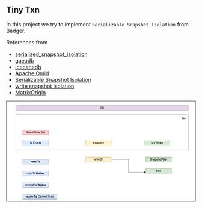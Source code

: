 ## Tiny Txn

In this project we try to implement `Serializable Snapshot Isolation` from Badger.

References from
- [serialized_snapshot_isolation](https://github.com/SarthakMakhija/serialized-snapshot-isolation/blob/47716fb70cf0f1d563b599ff7fef4086581364ff/mvcc/Memtable.go#L9)
- [gaeadb](https://github.com/infinivision/gaeadb/blob/d4277921708dfdd3e34cb071a5c6f73128133e31/transaction/transaction.go#L18)
- [icecanedb](https://github.com/dr0pdb/icecanedb/blob/344bb713ed76cd931610867523d14ab80d68236b/pkg/inmemory-mvcc/transaction.go#L24)
- [Apache Omid](https://www.usenix.org/system/files/conference/fast17/fast17-shacham.pdf)
- [Serializable Snapshot Isolation](https://github.com/db-modules/awesome-dbdev/blob/master/papers/serializable-snapshot-isolation.pdf)
- [write snapshot isolation](https://github.com/dbminions/awesome-dbdev/blob/master/papers/write-snapshot-isolation.pdf)
- [MatrixOrigin](https://github.com/arjunsk/matrixone/blob/c80e5add3048e656aac805ae6849d724cb0309dd/pkg/txn/client/types.go#L173)

![design](docs/imgs/img2.png)
